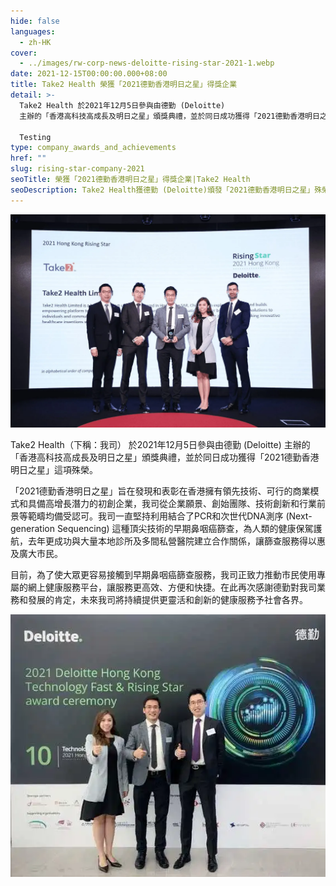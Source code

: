 ```yaml
---
hide: false
languages:
  - zh-HK
cover:
  - ../images/rw-corp-news-deloitte-rising-star-2021-1.webp
date: 2021-12-15T00:00:00.000+08:00
title: Take2 Health 榮獲「2021德勤香港明日之星」得獎企業
detail: >-
  Take2 Health 於2021年12月5日參與由德勤 (Deloitte)
  主辦的「香港高科技高成長及明日之星」頒獎典禮，並於同日成功獲得「2021德勤香港明日之星」這項殊榮。

  Testing
type: company_awards_and_achievements
href: ""
slug: rising-star-company-2021
seoTitle: 榮獲「2021德勤香港明日之星」得獎企業|Take2 Health
seoDescription: Take2 Health獲德勤 (Deloitte)頒發「2021德勤香港明日之星」殊榮，從企業願景、創始團隊、技術創新和行業前景等範疇均備受認可。
---
```

![Take2 Health 榮獲「2021德勤香港明日之星」得獎企業](../images/rw-corp-news-deloitte-rising-star-2021-1.webp)

Take2 Health（下稱：我司） 於2021年12月5日參與由德勤  (Deloitte) 主辦的「香港高科技高成長及明日之星」頒獎典禮，並於同日成功獲得「2021德勤香港明日之星」這項殊榮。

「2021德勤香港明日之星」旨在發現和表彰在香港擁有領先技術、可行的商業模式和具備高增長潛力的初創企業，我司從企業願景、創始團隊、技術創新和行業前景等範疇均備受認可。我司一直堅持利用結合了PCR和次世代DNA測序 (Next-generation Sequencing) 這種頂尖技術的早期鼻咽癌篩查，為人類的健康保駕護航，去年更成功與大量本地診所及多間私營醫院建立合作關係，讓篩查服務得以惠及廣大市民。

目前，為了使大眾更容易接觸到早期鼻咽癌篩查服務，我司正致力推動市民使用專屬的網上健康服務平台，讓服務更高效、方便和快捷。在此再次感謝德勤對我司業務和發展的肯定，未來我司將持續提供更靈活和創新的健康服務予社會各界。

![Take2 Health 榮獲「2021德勤香港明日之星」得獎企業](../images/rw-corp-news-deloitte-rising-star-2021-2.webp)